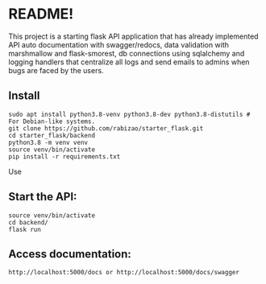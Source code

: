 # README!

This project is a starting flask API application that has already implemented API auto documentation with swagger/redocs, data validation with marshmallow and flask-smorest, db connections using sqlalchemy and logging handlers that centralize all logs and send emails to admins when bugs are faced by the users.

Install
-------

    sudo apt install python3.8-venv python3.8-dev python3.8-distutils # For Debian-like systems.
    git clone https://github.com/rabizao/starter_flask.git
    cd starter_flask/backend
    python3.8 -m venv venv
    source venv/bin/activate
    pip install -r requirements.txt

Use

Start the API:
---

    source venv/bin/activate
    cd backend/
    flask run

Access documentation:
---

    http://localhost:5000/docs or http://localhost:5000/docs/swagger
